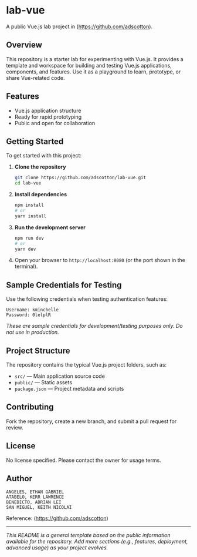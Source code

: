 # lab-vue

A public Vue.js lab project in (https://github.com/adscotton).

## Overview

This repository is a starter lab for experimenting with Vue.js. It provides a template and workspace for building and testing Vue.js applications, components, and features. Use it as a playground to learn, prototype, or share Vue-related code.

## Features

- Vue.js application structure
- Ready for rapid prototyping
- Public and open for collaboration

## Getting Started

To get started with this project:

1. **Clone the repository**
   ```bash
   git clone https://github.com/adscotton/lab-vue.git
   cd lab-vue
   ```

2. **Install dependencies**
   ```bash
   npm install
   # or
   yarn install
   ```

3. **Run the development server**
   ```bash
   npm run dev
   # or
   yarn dev
   ```

4. Open your browser to `http://localhost:8080` (or the port shown in the terminal).

## Sample Credentials for Testing

Use the following credentials when testing authentication features:

```
Username: kminchelle
Password: 0lelplR
```

_These are sample credentials for development/testing purposes only. Do not use in production._

## Project Structure

The repository contains the typical Vue.js project folders, such as:

- `src/` — Main application source code
- `public/` — Static assets
- `package.json` — Project metadata and scripts

## Contributing

Fork the repository, create a new branch, and submit a pull request for review.

## License

No license specified. Please contact the owner for usage terms.

## Author

```
ANGELES, ETHAN GABRIEL
ATABELO, KERR LAWRENCE
BENEDICTO, ADRIAN LEI
SAN MIGUEL, KEITH NICOLAI
```
Reference: (https://github.com/adscotton)

---

_This README is a general template based on the public information available for the repository. Add more sections (e.g., features, deployment, advanced usage) as your project evolves._
